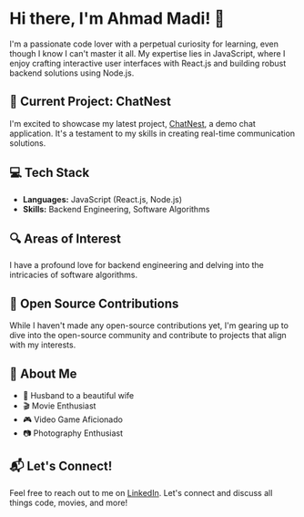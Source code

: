 # Hi there, I'm Ahmad Madi! 👋

I'm a passionate code lover with a perpetual curiosity for learning, even though I know I can't master it all. My expertise lies in JavaScript, where I enjoy crafting interactive user interfaces with React.js and building robust backend solutions using Node.js.

## 🚀 Current Project: ChatNest

I'm excited to showcase my latest project, [ChatNest](link-to-your-chatnest-repo), a demo chat application. It's a testament to my skills in creating real-time communication solutions.

## 💻 Tech Stack

- **Languages:** JavaScript (React.js, Node.js)
- **Skills:** Backend Engineering, Software Algorithms

## 🔍 Areas of Interest

I have a profound love for backend engineering and delving into the intricacies of software algorithms.

## 🌱 Open Source Contributions

While I haven't made any open-source contributions yet, I'm gearing up to dive into the open-source community and contribute to projects that align with my interests.

## 🌈 About Me

- 🤵 Husband to a beautiful wife
- 🎬 Movie Enthusiast
- 🎮 Video Game Aficionado
- 📷 Photography Enthusiast

## 📬 Let's Connect!

Feel free to reach out to me on [LinkedIn](your-linkedin-profile-url). Let's connect and discuss all things code, movies, and more!
